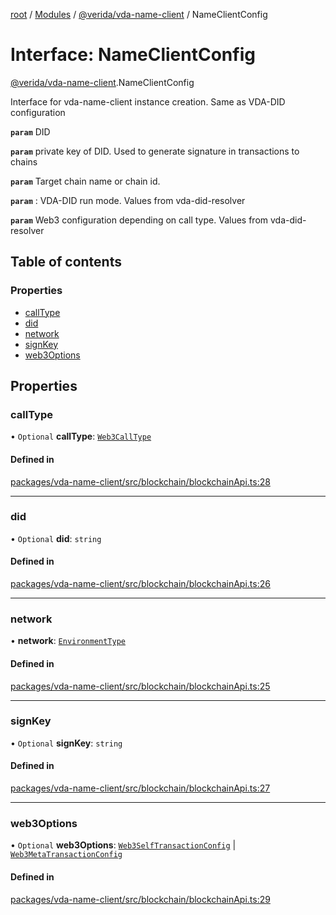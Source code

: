 [root](../README.md) / [Modules](../modules.md) / [@verida/vda-name-client](../modules/verida_vda_name_client.md) / NameClientConfig

# Interface: NameClientConfig

[@verida/vda-name-client](../modules/verida_vda_name_client.md).NameClientConfig

Interface for vda-name-client instance creation. Same as VDA-DID configuration

**`param`** DID

**`param`** private key of DID. Used to generate signature in transactions to chains

**`param`** Target chain name or chain id.

**`param`** : VDA-DID run mode. Values from vda-did-resolver

**`param`** Web3 configuration depending on call type. Values from vda-did-resolver

## Table of contents

### Properties

- [callType](verida_vda_name_client.NameClientConfig.md#calltype)
- [did](verida_vda_name_client.NameClientConfig.md#did)
- [network](verida_vda_name_client.NameClientConfig.md#network)
- [signKey](verida_vda_name_client.NameClientConfig.md#signkey)
- [web3Options](verida_vda_name_client.NameClientConfig.md#web3options)

## Properties

### callType

• `Optional` **callType**: [`Web3CallType`](../modules/verida_vda_name_client._internal_.md#web3calltype)

#### Defined in

[packages/vda-name-client/src/blockchain/blockchainApi.ts:28](https://github.com/verida/verida-js/blob/a690f60/packages/vda-name-client/src/blockchain/blockchainApi.ts#L28)

___

### did

• `Optional` **did**: `string`

#### Defined in

[packages/vda-name-client/src/blockchain/blockchainApi.ts:26](https://github.com/verida/verida-js/blob/a690f60/packages/vda-name-client/src/blockchain/blockchainApi.ts#L26)

___

### network

• **network**: [`EnvironmentType`](../enums/verida_vda_name_client._internal_.EnvironmentType.md)

#### Defined in

[packages/vda-name-client/src/blockchain/blockchainApi.ts:25](https://github.com/verida/verida-js/blob/a690f60/packages/vda-name-client/src/blockchain/blockchainApi.ts#L25)

___

### signKey

• `Optional` **signKey**: `string`

#### Defined in

[packages/vda-name-client/src/blockchain/blockchainApi.ts:27](https://github.com/verida/verida-js/blob/a690f60/packages/vda-name-client/src/blockchain/blockchainApi.ts#L27)

___

### web3Options

• `Optional` **web3Options**: [`Web3SelfTransactionConfig`](verida_vda_name_client._internal_.Web3SelfTransactionConfig.md) \| [`Web3MetaTransactionConfig`](verida_vda_name_client._internal_.Web3MetaTransactionConfig.md)

#### Defined in

[packages/vda-name-client/src/blockchain/blockchainApi.ts:29](https://github.com/verida/verida-js/blob/a690f60/packages/vda-name-client/src/blockchain/blockchainApi.ts#L29)
